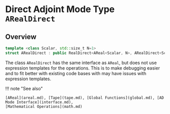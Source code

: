 # Direct Adjoint Mode Type `ARealDirect`

## Overview

```c++
template <class Scalar, std::size_t N=1>
struct ARealDirect : public RealDirect<AReal<Scalar, N>, ARealDirect<Scalar, N>>
```

The class `ARealDirect` has the same interface as `AReal`, but does not use expression templates for the operations.
This is to make debugging easier and to fit better with existing code bases with may have
issues with expression templates.

!!! note "See also"

    [AReal](areal.md), [Tape](tape.md), [Global Functions](global.md), [AD Mode Interface](interface.md),
    [Mathematical Operations](math.md)
